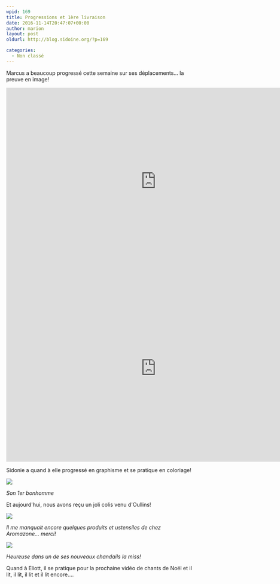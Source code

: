 ```yaml
---
wpid: 169
title: Progressions et 1ère livraison
date: 2016-11-14T20:47:07+00:00
author: marion
layout: post
oldurl: http://blog.sidoine.org/?p=169

categories:
  - Non classé
---
```

Marcus a beaucoup progressé cette semaine sur ses déplacements... la preuve en image!

<iframe width="800" height="500" src="https://www.youtube.com/embed/6ywwUtWHLfY" frameborder="0" allow="accelerometer; autoplay; encrypted-media; gyroscope; picture-in-picture" allowfullscreen></iframe>

<iframe width="800" height="500" src="https://www.youtube.com/embed/-F2oy3XTbK4" frameborder="0" allow="accelerometer; autoplay; encrypted-media; gyroscope; picture-in-picture" allowfullscreen></iframe>

Sidonie a quand à elle progressé en graphisme et se pratique en coloriage!

![](/media/2016/img_20161110_172303811.jpg)

_Son 1er bonhomme_

Et aujourd'hui, nous avons reçu un joli colis venu d'Oullins!

![](/media/2016/img_20161114_121729564.jpg)

_Il me manquait encore quelques produits et ustensiles de chez Aromazone... merci!_

![](/media/2016/img_20161114_174958491.jpg)

_Heureuse dans un de ses nouveaux chandails la miss!_

Quand à Eliott, il se pratique pour la prochaine vidéo de chants de Noël et il lit, il lit, il lit et il lit encore....
